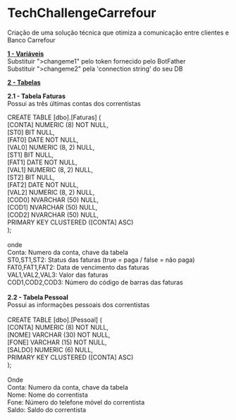 ﻿# TechChallengeCarrefour
Criação de uma solução técnica que otimiza a comunicação entre clientes e Banco Carrefour

<u><b>1   - Variáveis</b></u><br>
Substituir ">changeme1" pelo token fornecido pelo BotFather<br>
Substituir ">changeme2" pela 'connection string' do seu DB<br>


<u><b>2   - Tabelas</b></u><br>

<b>2.1 - Tabela Faturas</b><br>
Possui as três últimas contas dos correntistas<br>

CREATE TABLE [dbo].[Faturas] (<br>
    [CONTA] NUMERIC (8)    NOT NULL,<br>
    [ST0]   BIT            NULL,<br>
    [FAT0]  DATE           NOT NULL,<br>
    [VAL0]  NUMERIC (8, 2) NULL,<br>
    [ST1]   BIT            NULL,<br>
    [FAT1]  DATE           NOT NULL,<br>
    [VAL1]  NUMERIC (8, 2) NULL,<br>
    [ST2]   BIT            NULL,<br>
    [FAT2]  DATE           NOT NULL,<br>
    [VAL2]  NUMERIC (8, 2) NULL,<br>
    [COD0]  NVARCHAR (50)  NULL,<br>
    [COD1]  NVARCHAR (50)  NULL,<br>
    [COD2]  NVARCHAR (50)  NULL,<br>
    PRIMARY KEY CLUSTERED ([CONTA] ASC)<br>
);<br>
<br>
onde<br>
Conta: Numero da conta, chave da tabela<br>
ST0,ST1,ST2: Status das faturas (true = paga / false = não paga)<br>
FAT0,FAT1,FAT2: Data de vencimento das faturas<br>
VAL1,VAL2,VAL3: Valor das faturas<br>
COD1,COD2,COD3: Número do código de barras das faturas<br>
<br>
<b>2.2 - Tabela Pessoal</b><br>
Possui as informações pessoais dos correntistas<br>
<br>
CREATE TABLE [dbo].[Pessoal] (<br>
    [CONTA] NUMERIC (8)  NOT NULL,<br>
    [NOME]  VARCHAR (30) NOT NULL,<br>
    [FONE]  VARCHAR (15) NOT NULL,<br>
    [SALDO] NUMERIC (6)  NULL,<br>
    PRIMARY KEY CLUSTERED ([CONTA] ASC)<br>
);<br>
<br>
Onde<br>
Conta: Numero da conta, chave da tabela<br>
Nome: Nome do correntista<br>
Fone: Número do telefone móvel do correntista<br>
Saldo: Saldo do correntista<br>



